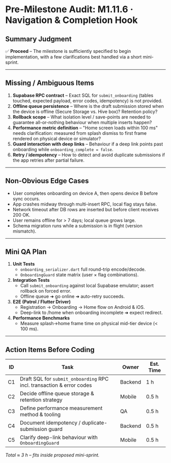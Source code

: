 # Pre-Milestone Audit: M1.11.6 · Navigation & Completion Hook

## Summary Judgment

✅ **Proceed** – The milestone is sufficiently specified to begin
implementation, with a few clarifications best handled via a short mini-sprint.

---

## Missing / Ambiguous Items

1. **Supabase RPC contract** – Exact SQL for `submit_onboarding` (tables
   touched, expected payload, error codes, idempotency) is not provided.
2. **Offline queue persistence** – Where is the draft submission stored when the
   device is offline (Secure Storage vs. Hive box)? Retention policy?
3. **Rollback scope** – What isolation level / save-points are needed to
   guarantee all-or-nothing behaviour when multiple inserts happen?
4. **Performance metric definition** – "Home screen loads within 100 ms" needs
   clarification: measured from splash dismiss to first frame rendered on
   physical device or simulator?
5. **Guard interaction with deep links** – Behaviour if a deep link points past
   onboarding while `onboarding_complete = false`.
6. **Retry / idempotency** – How to detect and avoid duplicate submissions if
   the app retries after partial failure.

---

## Non-Obvious Edge Cases

- User completes onboarding on device A, then opens device B before sync occurs.
- App crashes midway through multi-insert RPC, local flag stays false.
- Network timeout after DB rows are inserted but before client receives 200 OK.
- User remains offline for > 7 days; local queue grows large.
- Schema migration runs while a submission is in flight (version mismatch).

---

## Mini QA Plan

1. **Unit Tests**
   - `onboarding_serializer.dart` full round-trip encode/decode.
   - `OnboardingGuard` state matrix (user × flag combinations).
2. **Integration Tests**
   - Call `submit_onboarding` against local Supabase emulator; assert rollback
     on forced error.
   - Offline queue ➜ go online ➜ auto-retry succeeds.
3. **E2E (Patrol / Flutter Driver)**
   - Registration → Onboarding → Home flow on Android & iOS.
   - Deep-link to /home when onboarding incomplete ➜ expect redirect.
4. **Performance Benchmarks**
   - Measure splash→home frame time on physical mid-tier device (< 100 ms).

---

## Action Items Before Coding

| ID | Task                                                                  | Owner   | Est. Time |
| -- | --------------------------------------------------------------------- | ------- | --------- |
| C1 | Draft SQL for `submit_onboarding` RPC incl. transaction & error codes | Backend | 1 h       |
| C2 | Decide offline queue storage & retention strategy                     | Mobile  | 0.5 h     |
| C3 | Define performance measurement method & tooling                       | QA      | 0.5 h     |
| C4 | Document idempotency / duplicate-submission guard                     | Backend | 0.5 h     |
| C5 | Clarify deep-link behaviour with `OnboardingGuard`                    | Mobile  | 0.5 h     |

_Total ≈ 3 h – fits inside proposed mini-sprint._
